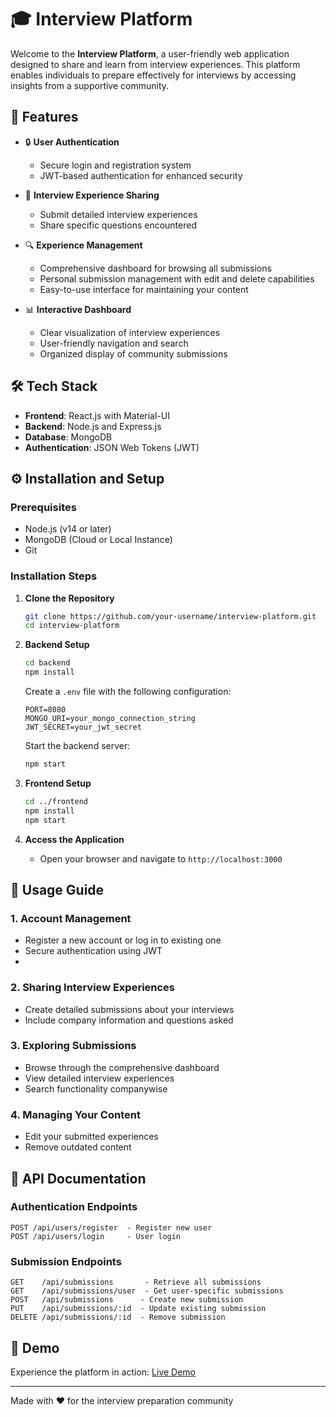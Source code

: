 # 🎓 Interview Platform

Welcome to the **Interview Platform**, a user-friendly web application designed to share and learn from interview experiences. This platform enables individuals to prepare effectively for interviews by accessing insights from a supportive community.

## 🌟 Features

- 🔒 **User Authentication**
  - Secure login and registration system
  - JWT-based authentication for enhanced security
  
- 📝 **Interview Experience Sharing**
  - Submit detailed interview experiences
  - Share specific questions encountered
  
- 🔍 **Experience Management**
  - Comprehensive dashboard for browsing all submissions
  - Personal submission management with edit and delete capabilities
  - Easy-to-use interface for maintaining your content

- 📊 **Interactive Dashboard**
  - Clear visualization of interview experiences
  - User-friendly navigation and search
  - Organized display of community submissions

## 🛠️ Tech Stack

- **Frontend**: React.js with Material-UI
- **Backend**: Node.js and Express.js
- **Database**: MongoDB
- **Authentication**: JSON Web Tokens (JWT)

## ⚙️ Installation and Setup

### Prerequisites

- Node.js (v14 or later)
- MongoDB (Cloud or Local Instance)
- Git

### Installation Steps

1. **Clone the Repository**
   ```bash
   git clone https://github.com/your-username/interview-platform.git
   cd interview-platform
   ```

2. **Backend Setup**
   ```bash
   cd backend
   npm install
   ```

   Create a `.env` file with the following configuration:
   ```env
   PORT=8080
   MONGO_URI=your_mongo_connection_string
   JWT_SECRET=your_jwt_secret
   ```

   Start the backend server:
   ```bash
   npm start
   ```

3. **Frontend Setup**
   ```bash
   cd ../frontend
   npm install
   npm start
   ```

4. **Access the Application**
   - Open your browser and navigate to `http://localhost:3000`

## 📖 Usage Guide

### 1. Account Management
- Register a new account or log in to existing one
- Secure authentication using JWT
- 
### 2. Sharing Interview Experiences
- Create detailed submissions about your interviews
- Include company information and questions asked

### 3. Exploring Submissions
- Browse through the comprehensive dashboard
- View detailed interview experiences
- Search functionality companywise

### 4. Managing Your Content
- Edit your submitted experiences
- Remove outdated content

## 🔗 API Documentation

### Authentication Endpoints
```
POST /api/users/register  - Register new user
POST /api/users/login     - User login
```

### Submission Endpoints
```
GET    /api/submissions       - Retrieve all submissions
GET    /api/submissions/user  - Get user-specific submissions
POST   /api/submissions      - Create new submission
PUT    /api/submissions/:id  - Update existing submission
DELETE /api/submissions/:id  - Remove submission
```

## 🚀 Demo

Experience the platform in action: [Live Demo](#)

---

Made with ❤️ for the interview preparation community
